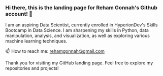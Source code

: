 ### Hi there, this is the landing page for Reham Gonnah's Github account! 👋

I am an aspiring Data Scientist, currently enrolled in HyperionDev's Skills Bootcamp in Data Science. I am sharpening my skills in Python, data manipulation, analysis, and visualization, as well as exploring various machine learning techniques. 

📫 How to reach me: rehamgonnah@gmail.com

Thank you for visiting my GitHub landing page. Feel free to explore my repositories and projects!
